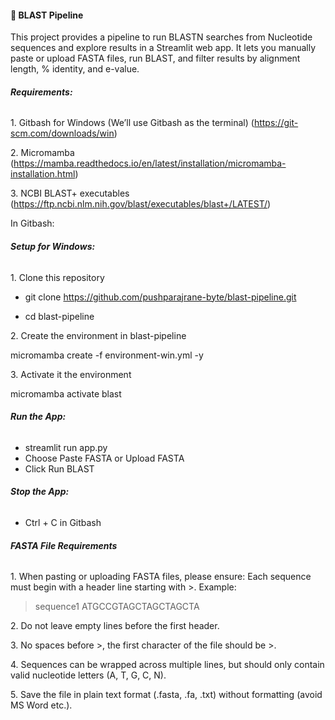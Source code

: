 #### 🧬 BLAST Pipeline

This project provides a pipeline to run BLASTN searches from Nucleotide sequences and explore results in a Streamlit web app. It lets you manually paste or upload FASTA files, run BLAST, and filter results by alignment length, % identity, and e-value.



###### ***Requirements:***

1\. Gitbash for Windows (We’ll use Gitbash as the terminal) (https://git-scm.com/downloads/win)

2\. Micromamba (https://mamba.readthedocs.io/en/latest/installation/micromamba-installation.html)

3\. NCBI BLAST+ executables (https://ftp.ncbi.nlm.nih.gov/blast/executables/blast+/LATEST/)


In Gitbash:
###### ***Setup for Windows:***

1\. Clone this repository

* git clone https://github.com/pushparajrane-byte/blast-pipeline.git



* cd blast-pipeline



2\. Create the environment in blast-pipeline

micromamba create -f environment-win.yml -y



3\. Activate it the environment

micromamba activate blast



###### ***Run the App:***

* streamlit run app.py
* Choose Paste FASTA or Upload FASTA
* Click Run BLAST

###### ***Stop the App:***
* Ctrl + C in Gitbash

###### ***FASTA File Requirements***
1\. When pasting or uploading FASTA files, please ensure:
Each sequence must begin with a header line starting with >.
Example:
>sequence1
ATGCCGTAGCTAGCTAGCTA

2\. Do not leave empty lines before the first header.



3\. No spaces before >, the first character of the file should be >.



4\. Sequences can be wrapped across multiple lines, but should only contain valid nucleotide letters (A, T, G, C, N).



5\. Save the file in plain text format (.fasta, .fa, .txt) without formatting (avoid MS Word etc.).










